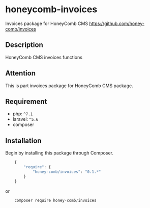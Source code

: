 # honeycomb-invoices  
Invoices package for HoneyComb CMS
https://github.com/honey-comb/invoices

## Description

HoneyComb CMS invoices functions

## Attention

This is part invoices package for HoneyComb CMS package.

## Requirement

 - php: `^7.1`
 - laravel: `^5.6`
 - composer
 
 ## Installation

Begin by installing this package through Composer.


```js
	{
	    "require": {
	        "honey-comb/invoices": "0.1.*"
	    }
	}
```
or
```js
    composer require honey-comb/invoices
```
